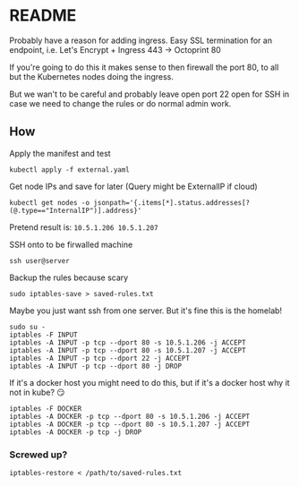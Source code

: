 # README

Probably have a reason for adding ingress. Easy SSL termination for an endpoint, i.e. Let's Encrypt + Ingress 443 -> Octoprint 80

If you're going to do this it makes sense to then firewall the port 80, to all but the Kubernetes nodes doing the ingress.

But we wan't to be careful and probably leave open port 22 open for SSH in case we need to change the rules or do normal admin work.

## How

Apply the manifest and test

```
kubectl apply -f external.yaml
```

Get node IPs and save for later (Query might be ExternalIP if cloud)

```
kubectl get nodes -o jsonpath='{.items[*].status.addresses[?(@.type=="InternalIP")].address}'
```

Pretend result is: `10.5.1.206 10.5.1.207`

SSH onto to be firwalled machine

```
ssh user@server
```

Backup the rules because scary

```
sudo iptables-save > saved-rules.txt
```

Maybe you just want ssh from one server. But it's fine this is the homelab!

```
sudo su - 
iptables -F INPUT
iptables -A INPUT -p tcp --dport 80 -s 10.5.1.206 -j ACCEPT
iptables -A INPUT -p tcp --dport 80 -s 10.5.1.207 -j ACCEPT
iptables -A INPUT -p tcp --dport 22 -j ACCEPT
iptables -A INPUT -p tcp --dport 80 -j DROP
```

If it's a docker host you might need to do this, but if it's a docker host why it not in kube? 😏

```
iptables -F DOCKER
iptables -A DOCKER -p tcp --dport 80 -s 10.5.1.206 -j ACCEPT
iptables -A DOCKER -p tcp --dport 80 -s 10.5.1.207 -j ACCEPT
iptables -A DOCKER -p tcp -j DROP
```

### Screwed up?

```
iptables-restore < /path/to/saved-rules.txt
```
